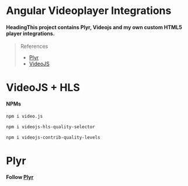 # Angular Videoplayer Integrations 

#### HeadingThis project contains Plyr, Videojs and my own custom HTML5 player integrations.

>References
>- [Plyr](https://plyr.io/)
>- [VideoJS](https://videojs.com/)

# VideoJS + HLS

#### NPMs

``` bash
npm i video.js
```
``` bash
npm i videojs-hls-quality-selector
```
``` bash
npm i videojs-contrib-quality-levels
```


# Plyr

#### Follow   [Plyr](https://www.npmjs.com/package/ngx-plyr)
